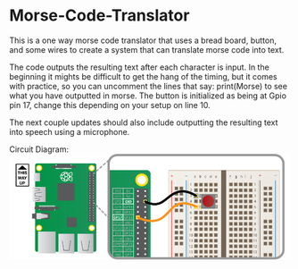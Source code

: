 # Morse-Code-Translator
This is a one way morse code translator that uses a bread board, button, and some wires to create a system that can translate morse code into text.

The code outputs the resulting text after each character is input. In the beginning it mights be difficult to get the hang of the timing, but it comes with practice, so you can uncomment the lines that say: print(Morse) to see what you have outputted in morse.
The button is initialized as being at Gpio pin 17, change this depending on your setup on line 10.

The next couple updates should also include outputting the resulting text into speech using a microphone.

Circuit Diagram:
![Circuit Diagram](Button_CircuitDiagram.png)


